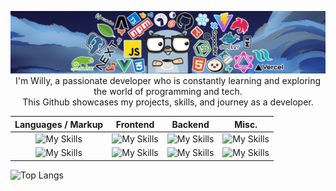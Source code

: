 <p align="center">
<img src="gh_header.png">
I'm Willy, a passionate developer who is constantly learning and exploring the world of programming and tech. <br> This Github showcases my projects, skills, and journey as a developer.
<br>

| Languages / Markup  |      Frontend      |  Backend | Misc. |
|:----------:|:-------------:|:------:|:-------:|
| ![My Skills](https://skillicons.dev/icons?i=js,typescript,rust) |  ![My Skills](https://skillicons.dev/icons?i=astro,react,vue,svelte) | ![My Skills](https://skillicons.dev/icons?i=nodejs,deno,docker,express,graphql,mongodb) | ![My Skills](https://skillicons.dev/icons?i=git,github,electron,tauri,jest) |
|![My Skills](https://skillicons.dev/icons?i=html,css,markdown,lua)|  ![My Skills](https://skillicons.dev/icons?i=nextjs,nuxt,bootstrap,tailwind,styledcomponents) | ![My Skills](https://skillicons.dev/icons?i=postgres,powershell,supabase,bash,vite,vercel) | ![My Skills](https://skillicons.dev/icons?i=linux,neovim,vscode,ps,ai) |

</p>

<p align="center">
  
![Top Langs](https://github-readme-stats.vercel.app/api/top-langs/?username=willywdev&layout=compact) 
</p>
